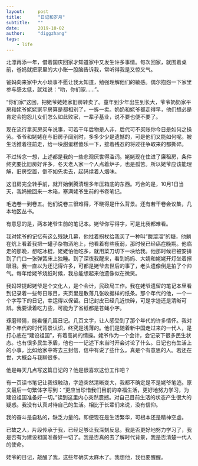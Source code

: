 ```yaml
---
layout:     post
title:      "日记和岁月"
subtitle:   ""
date:       2019-10-02
author:     "diggzhang"
tags:
    - life
---
```



北漂再添一年，借着国庆回家才知道家中又发生许多事情。每次回家，就围着桌前，爸妈就把家里的大小账一股脑告诉我，常听得我是又惊又气。

爸妈向来家中大小琐事不愿让我太知道，勉强理解他们的敏感。偶尔抱怨一下家里参与感太低，就戏说：“哟，你们家......”。

“你们家”这回，把姥爷姥姥家旧房转卖了。童年到少年出生到长大，爷爷奶奶家平房和姥爷姥姥家平房算是都相别了，一拆一卖。奶奶和姥爷都走得早，他们想必是肯定会抱怨儿女们怎么如此败家，一辈子基业，说不要也便不要了。

现在流行拿买房买车说事，可若干年后物是人非，后代可不买账你今日是如何之操劳。爷爷和姥姥在与旧房子阔别时，多多少少是遗憾的，可是他们又能如何呢。被生活推着往前走，给一块甜蛋糕傻乐一下，接着残忍的将过往争取来的都撕碎。

不过转念一想，上述都是我的一些悲观厌世得滥词。姥姥现在住进了廉租房，条件终究要比旧房好许多，冬天老人家一个人点着炉子，也是孤苦。所以姥爷应该能理解，旧房空置，倒不如先卖去，起码续着人烟味。

这旧房完全转手前，就开始倒腾清理多年压箱底的东西。巧合的是，10月1日当天，我妈搬回来一木箱，塞满姥爷生前的书卷笔记。

毛选卷一到卷五。他们说卷三很难得，不晓得是什么背景。还有若干卷会议集，几本地区丛书。

有意思的是，两本姥爷生前的笔记本。姥爷你写得字，可是比我都难看。

我对姥爷的记忆有这么残缺几幕，他拄着拐杖给我买了一种叫“酸溜溜”的糖，他躺在炕上看着我把一罐子杂物洒地上，他看着有些瘦弱，那时候已经癌症晚期。他临走的那晚，想吃冰棍，姥姥怕他吃多，就用菜刀切下一块给我。他那时候已被安排到了门口一张弹簧床上独睡。到了深夜我醒来，看到妈妈、大婧和姥姥开灯坐着擦眼泪。我一直以为还记得许多，可都是姥爷去世后的事了，老头遗像倒是拍了个帅气。每年给姥爷烧纸时候，我总能想起来他遗像似在微笑。

我妈常提起姥爷是个文化人，是个会计，民政局工作。我在姥爷遗留的笔记本里看到记录着一些每日账目，夹页里是散落几张收据样的纸条。那个年代的他，一个一个字写下的日记，幸运得以保留。日记封皮已经几近快碎，可是字迹还是清晰可辨。我要读着吃力些，可能为了省纸都是苍蝇小字。

琢磨带猜，能看懂几篇日记。几页文字，让人感受到了那个年代的许多情怀。我对那个年代的时代背景认识，终究是浅薄的。他们是随着新中国走过来的一代人，是打心底在“建设祖国”，有着高尚的情操。姥爷作为一个会计，会记录下很多民生状态。也有很多民生矛盾，他也一一记述下来当时开会讨论了什么。日记也有生活上的小事，比如给家中寄去三封信，信中有说了些什么。真是个有意思的人。若还在世，大概会与我聊很多。

他是每天几点写这篇日记的？他是很喜欢这份工作吧？

有一页读书笔记让我很触动，字迹突然清晰变大，我都不确定是不是姥爷笔迹。原文最后一句繁体字写到：“更应当珍惜我们目前的幸福生活，更好地努力学习，为建设祖国准备好一切。”读到这里内心突然震撼。对自己目前生活的状态产生很大的疑惑。我没有认真对待自己的生活。相比于长辈们来说，没有信仰。

我的奋斗是自私的，缺乏力量的。即便现在是生活繁华，可根本还是精神空虚。

已故之人，片段传承于我，已经足够让我深刻反思。我是否更好地努力学习了，我是否有为建设祖国准备好一切了。我是否真的去了解时代背景，我是否清楚一代人的使命。

姥爷的日记，敲醒了我，这些年确实太麻木了。我想他，我也要醒醒。
